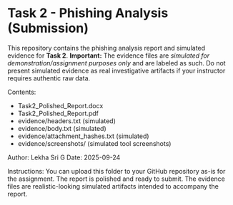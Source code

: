 # Task 2 - Phishing Analysis (Submission)
This repository contains the phishing analysis report and simulated evidence for **Task 2**.
**Important:** The evidence files are *simulated for demonstration/assignment purposes only* and are labeled as such. Do not present simulated evidence as real investigative artifacts if your instructor requires authentic raw data.


Contents:
- Task2_Polished_Report.docx
- Task2_Polished_Report.pdf
- evidence/headers.txt (simulated)
- evidence/body.txt (simulated)
- evidence/attachment_hashes.txt (simulated)
- evidence/screenshots/ (simulated tool screenshots)

Author: Lekha Sri G 
Date: 2025-09-24

Instructions: You can upload this folder to your GitHub repository as-is for the assignment. The report is polished and ready to submit. The evidence files are realistic-looking simulated artifacts intended to accompany the report.
